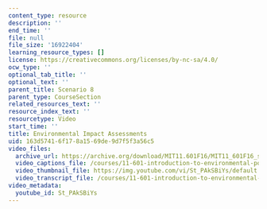 ```yaml
---
content_type: resource
description: ''
end_time: ''
file: null
file_size: '16922404'
learning_resource_types: []
license: https://creativecommons.org/licenses/by-nc-sa/4.0/
ocw_type: ''
optional_tab_title: ''
optional_text: ''
parent_title: Scenario 8
parent_type: CourseSection
related_resources_text: ''
resource_index_text: ''
resourcetype: Video
start_time: ''
title: Environmental Impact Assessments
uid: 163d5741-6f17-8a15-69de-9d7f5f3a56c5
video_files:
  archive_url: https://archive.org/download/MIT11.601F16/MIT11_601F16_s08_300k.mp4
  video_captions_file: /courses/11-601-introduction-to-environmental-policy-and-planning-fall-2016/88af987276ef5a8fbfc4a86ce503295a_St_PAkSBiYs.vtt
  video_thumbnail_file: https://img.youtube.com/vi/St_PAkSBiYs/default.jpg
  video_transcript_file: /courses/11-601-introduction-to-environmental-policy-and-planning-fall-2016/b2a6f4d3c0be173fe35888c83a963e31_St_PAkSBiYs.pdf
video_metadata:
  youtube_id: St_PAkSBiYs
---
```

